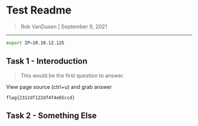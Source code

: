 # Test Readme

> Rob VanDusen | September 9, 2021

-----------------------------------------------

```bash
export IP=10.10.12.125
```


## Task 1 - Interoduction

> This would be the first question to answer.

View page source (ctrl+u) and grab answer 

```
flag{2312df122df4f4e65ccd}
```

## Task 2 - Something Else
